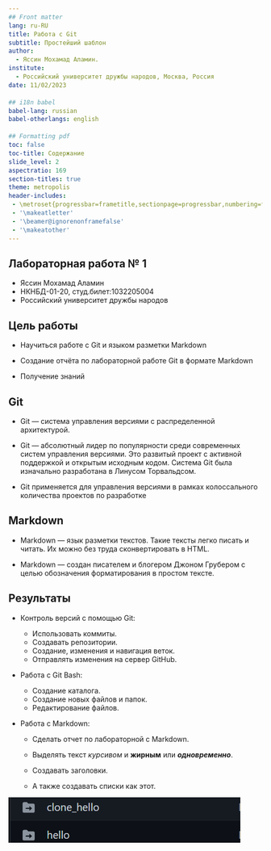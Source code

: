 ```yaml
---
## Front matter
lang: ru-RU
title: Работа с Git
subtitle: Простейший шаблон
author:
  - Яссин Мохамад Аламин.
institute:
  - Российский университет дружбы народов, Москва, Россия
date: 11/02/2023

## i18n babel
babel-lang: russian
babel-otherlangs: english

## Formatting pdf
toc: false
toc-title: Содержание
slide_level: 2
aspectratio: 169
section-titles: true
theme: metropolis
header-includes:
 - \metroset{progressbar=frametitle,sectionpage=progressbar,numbering=fraction}
 - '\makeatletter'
 - '\beamer@ignorenonframefalse'
 - '\makeatother'
---
```


## Лабораторная работа № 1

  * Яссин Мохамад Аламин
  * НКНБД-01-20, студ.билет:1032205004
  * Российский университет дружбы народов



## Цель работы

- Научиться работе с Git и языком разметки Markdown

- Создание отчёта по лабораторной работе Git в формате Markdown

- Получение знаний


## Git

- Git — система управления версиями с распределенной архитектурой.

- Git — абсолютный лидер по популярности среди современных систем управления версиями. Это развитый проект с активной поддержкой и открытым исходным кодом. Система Git была изначально разработана в Линусом Торвальдсом.

- Git применяется для управления версиями в рамках колоссального количества проектов по разработке

## Markdown

- Markdown — язык разметки текстов. Такие тексты легко писать и читать. Их можно без труда сконвертировать в HTML.

- Markdown — создан писателем и блогером Джоном Грубером  с целью обозначения форматирования в простом тексте.


## Результаты


- Контроль версий с помощью Git:
  - Использовать коммиты.
  - Создавать репозитории.
  - Создание, изменения и навигация веток.
  - Отправлять изменения на сервер GitHub.

- Работа с Git Bash:
  - Создание каталога.
  - Создание новых файлов и папок.
  - Редактирование файлов.

- Работа с Markdown:
  - Сделать отчет по лабораторной с Markdown.
  
  - Выделять текст *курсивом* и **жирным** или ***одновременно***.
  
  - Создавать заголовки.
  
  - А также создавать списки как этот.
  
![Result](image/Picture43.png)
    
